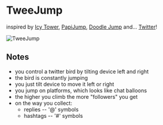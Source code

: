 # TweeJump

inspired by [Icy Tower](http://www.freelunchdesign.com/games.php?id=6), [PapiJump](http://linktoapp.com/PapiJump), [Doodle Jump](http://linktoapp.com/Doodle+Jump) and... [Twitter](http://twitter.com)!

![TweeJump](http://simple.st/i/tweejump.png)

## Notes

- you control a twitter bird by tilting device left and right
- the bird is constantly jumping
- you just tilt device to move it left or right
- you jump on platforms, which looks like chat balloons
- the higher you climb the more "followers" you get
- on the way you collect:
  - replies -- '@' symbols
  - hashtags -- '#' symbols

